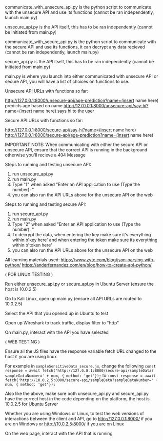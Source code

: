 communicate_with_unsecure_api.py is the python script to communicate with the unsecure API and use its functions (cannot be ran independently, launch main.py)

unsecure_api.py is the API itself, this has to be ran independently (cannot be initiated from main.py)

communicate_with_secure_api.py is the python script to communicate with the secure API and use its functions, it can decrypt any data recieved (cannot be ran independently, launch main.py)

secure_api.py is the API itself, this has to be ran independently (cannot be initiated from main.py)

main.py is where you launch into either communicated with unsecure API or secure API, you will have a list of choices on functions to use.

Unsecure API URLs with functions so far:

http://127.0.0.1:8000/unsecure-api/age-prediction?name=(insert name here) predicts age based on name
http://127.0.0.1:8000/unsecure-api/say-hi?name=(insert name here) says hi to the user

Secure API URLs with functions so far: 

http://127.0.0.1:8000/secure-api/say-hi?name=(insert name here)
http://127.0.0.1:8000/secure-api/age-prediction?name=(insert name here)

IMPORTANT NOTE: When communicating with either the secure API or unsecure API, ensure that the correct API is running in the background otherwise you'll recieve a 404 Message 

Steps to running and testing unsecure API:

1) run unsecure_api.py
2) run main.py
3) Type "1" when asked "Enter an API application to use (Type the number): "
4) you can also run the API URLs above for the unsecure API on the web

Steps to running and testing secure API:

1) run secure_api.py
2) run main.py
3) Type "2" when asked "Enter an API application to use (Type the number): "
4) To decrypt the data, when entering the key make sure it's everything within b'key here' and when entering the token make sure its everything within b'token here'
5) you can also run the API URLs above for the unsecure API on the web

All learning materials used: 
https://www.zyte.com/blog/json-parsing-with-python/
https://anderfernandez.com/en/blog/how-to-create-api-python/

( FOR LINUX TESTING )

Run either unsecure_api.py or secure_api.py in Ubuntu Server (ensure the host is 10.0.2.5)

Go to Kali Linux, open up main.py (ensure all API URLs are routed to 10.0.2.5)

Select the API that you opened up in Ubuntu to test

Open up Wireshark to track traffic, display filter to "http"

On main.py, interact with the API you have selected 

( WEB TESTING )

Ensure all the JS files have the response variable fetch URL changed to the host if you are using linux

For example in ```sampleSensitiveData_secure.js```, change the following ```const response = await fetch('http://127.0.0.1:8000/secure-api/sampleData?sampleDataNumber=' + num, { method: 'get'});``` to ```const response = await fetch('http://10.0.2.5:8000/secure-api/sampleData?sampleDataNumber=' + num, { method: 'get'});```

Also like the above, make sure both unsecure_api.py and secure_api.py have the correct host in the code depending on the platform, the host is 10.0.2.5 for Ubuntu Server

Whether you are using Windows or Linux, to test the web versions of interactions between the client and API, go to http://127.0.0.1:8000/ if you are on Windows or http://10.0.2.5:8000/ if you are on Linux 

On the web page, interact with the API that is running
